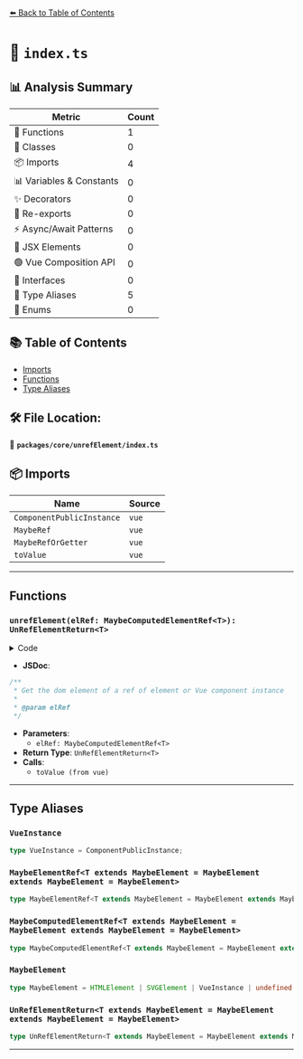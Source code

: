 [⬅️ Back to Table of Contents](../../../index.md)

# 📄 `index.ts`

## 📊 Analysis Summary

| Metric | Count |
|--------|-------|
| 🔧 Functions | 1 |
| 🧱 Classes | 0 |
| 📦 Imports | 4 |
| 📊 Variables & Constants | 0 |
| ✨ Decorators | 0 |
| 🔄 Re-exports | 0 |
| ⚡ Async/Await Patterns | 0 |
| 💠 JSX Elements | 0 |
| 🟢 Vue Composition API | 0 |
| 📐 Interfaces | 0 |
| 📑 Type Aliases | 5 |
| 🎯 Enums | 0 |

## 📚 Table of Contents

- [Imports](#imports)
- [Functions](#functions)
- [Type Aliases](#type-aliases)

## 🛠️ File Location:
📂 **`packages/core/unrefElement/index.ts`**

## 📦 Imports

| Name | Source |
|------|--------|
| `ComponentPublicInstance` | `vue` |
| `MaybeRef` | `vue` |
| `MaybeRefOrGetter` | `vue` |
| `toValue` | `vue` |


---

## Functions

### `unrefElement(elRef: MaybeComputedElementRef<T>): UnRefElementReturn<T>`

<details><summary>Code</summary>

```ts
export function unrefElement<T extends MaybeElement>(elRef: MaybeComputedElementRef<T>): UnRefElementReturn<T> {
  const plain = toValue(elRef)
  return (plain as VueInstance)?.$el ?? plain
}
```
</details>

- **JSDoc**:
```ts
/**
 * Get the dom element of a ref of element or Vue component instance
 *
 * @param elRef
 */
```

- **Parameters**:
  - `elRef: MaybeComputedElementRef<T>`
- **Return Type**: `UnRefElementReturn<T>`
- **Calls**:
  - `toValue (from vue)`

---

## Type Aliases

### `VueInstance`

```ts
type VueInstance = ComponentPublicInstance;
```

### `MaybeElementRef<T extends MaybeElement = MaybeElement extends MaybeElement = MaybeElement>`

```ts
type MaybeElementRef<T extends MaybeElement = MaybeElement extends MaybeElement = MaybeElement> = MaybeRef<T>;
```

### `MaybeComputedElementRef<T extends MaybeElement = MaybeElement extends MaybeElement = MaybeElement>`

```ts
type MaybeComputedElementRef<T extends MaybeElement = MaybeElement extends MaybeElement = MaybeElement> = MaybeRefOrGetter<T>;
```

### `MaybeElement`

```ts
type MaybeElement = HTMLElement | SVGElement | VueInstance | undefined | null;
```

### `UnRefElementReturn<T extends MaybeElement = MaybeElement extends MaybeElement = MaybeElement>`

```ts
type UnRefElementReturn<T extends MaybeElement = MaybeElement extends MaybeElement = MaybeElement> = T extends VueInstance ? Exclude<MaybeElement, VueInstance> : T | undefined;
```


---